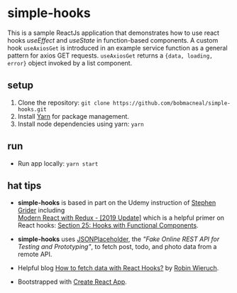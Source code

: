 # simple-hooks
This is a sample ReactJs application that demonstrates how to use react hooks _useEffect_ and _useState_ in function-based 
components. A custom hook `useAxiosGet` is introduced in an example service function as a general pattern for axios GET requests. `useAxiosGet` returns a `{data, loading, error}` object invoked by a list component. 

## setup

1. Clone the repository: `git clone https://github.com/bobmacneal/simple-hooks.git`
2. Install [Yarn](https://yarnpkg.com) for package management. 
3. Install node dependencies using yarn: `yarn`

## run

- Run app locally: `yarn start`

## hat tips

- **simple-hooks** is based in part on the Udemy instruction of 
[Stephen Grider](https://github.com/StephenGrider) including  
[Modern React with Redux - [2019 Update]](https://www.udemy.com/react-redux/learn/v4/content) which is a helpful 
primer on React hooks: 
[Section 25: Hooks with Functional Components](https://www.udemy.com/react-redux/learn/v4/overview).

- **simple-hooks** uses [JSONPlaceholder](https://jsonplaceholder.typicode.com/), the _"Fake Online REST API for 
Testing and Prototyping"_, to fetch post, todo, and photo data from a remote API.

- Helpful blog [How to fetch data with React Hooks?](https://www.robinwieruch.de/react-hooks-fetch-data/) by [Robin Wieruch](https://github.com/rwieruch).

- Bootstrapped with [Create React App](https://github.com/facebook/create-react-app).
